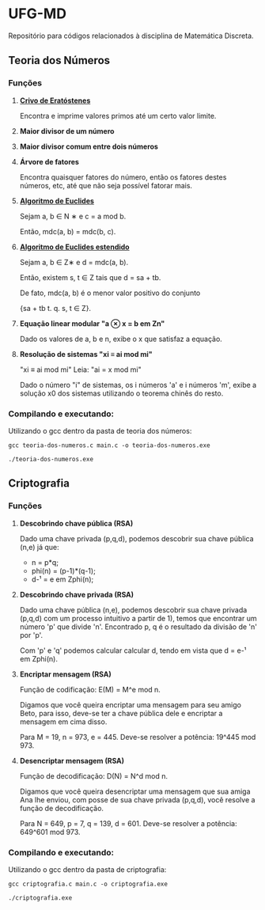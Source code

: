 # UFG-MD
Repositório para códigos relacionados à disciplina de Matemática Discreta.

## Teoria dos Números

### Funções
  1. [**Crivo de Eratóstenes**](https://pt.wikipedia.org/wiki/Crivo_de_Eratóstenes)
  
      Encontra e imprime valores primos até um certo valor limite.
  
  2. **Maior divisor de um número**
  3. **Maior divisor comum entre dois números**
  4. **Árvore de fatores**
  
      Encontra quaisquer fatores do número, então os fatores destes números, etc, até que não seja possível fatorar mais.
  
  5. [**Algoritmo de Euclides**](https://pt.wikipedia.org/wiki/Algoritmo_de_Euclides)
    
      Sejam a, b ∈ N ∗ e c = a mod b.
    
      Então, mdc(a, b) = mdc(b, c).
  
  6. [**Algoritmo de Euclides estendido**](https://pt.wikipedia.org/wiki/Algoritmo_de_Euclides_estendido)

      Sejam a, b ∈ Z∗ e d = mdc(a, b).
    
      Então, existem s, t ∈ Z tais que d = sa + tb.
    
      De fato, mdc(a, b) é o menor valor positivo do conjunto
    
      {sa + tb t. q. s, t ∈ Z}.

  7. **Equação linear modular "a ⊗ x = b em Zn"**
      
      Dado os valores de a, b e n, exibe o x que satisfaz a equação.
      
  8. **Resolução de sistemas "xi ≡ ai mod mi"**
      
      "xi ≡ ai mod mi" Leia: "ai = x mod mi"
      
      Dado o número "i" de sistemas, os i números 'a' e i números 'm', exibe a solução x0 dos sistemas utilizando o teorema chinês do resto.

### Compilando e executando:

  Utilizando o gcc dentro da pasta de teoria dos números:

```  
gcc teoria-dos-numeros.c main.c -o teoria-dos-numeros.exe

./teoria-dos-numeros.exe
```
## Criptografia

### Funções
  1. **Descobrindo chave pública (RSA)**
  
      Dado uma chave privada (p,q,d), podemos descobrir sua chave pública (n,e) já que:
      * n = p*q;
      * phi(n) = (p-1)*(q-1);
      * d-¹ = e em Zphi(n);

  2. **Descobrindo chave privada (RSA)**

      Dado uma chave pública (n,e), podemos descobrir sua chave privada (p,q,d) com um processo intuitivo a partir de 1), temos que encontrar um número 'p' que divide 'n'. Encontrado p, q é o resultado da divisão de 'n' por 'p'.
      
      Com 'p' e 'q' podemos calcular calcular d, tendo em vista que d = e-¹ em Zphi(n).
      
  3. **Encriptar mensagem (RSA)**
  
      Função de codificação: E(M) = M^e mod n.
  
      Digamos que você queira encriptar uma mensagem para seu amigo Beto, para isso, deve-se ter a chave pública dele e encriptar a mensagem em cima disso. 
      
      Para M = 19, n = 973, e = 445. Deve-se resolver a potência: 19^445 mod 973.
      
  4. **Desencriptar mensagem (RSA)**
  
      Função de decodificação: D(N) = N^d mod n.
      
      Digamos que você queira desencriptar uma mensagem que sua amiga Ana lhe enviou, com posse de sua chave privada (p,q,d), você resolve a função de decodificação.  
      
      Para N = 649, p = 7, q = 139, d = 601. Deve-se resolver a potência: 649^601 mod 973.
  
### Compilando e executando:

  Utilizando o gcc dentro da pasta de criptografia:

```  
gcc criptografia.c main.c -o criptografia.exe

./criptografia.exe
```
